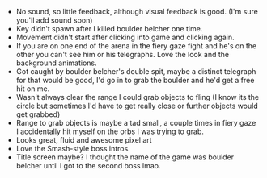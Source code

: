 
- No sound, so little feedback, although visual feedback is good. (I'm sure you'll add sound soon)
- Key didn't spawn after I killed boulder belcher one time.
- Movement didn't start after clicking into game and clicking again.
- If you are on one end of the arena in the fiery gaze fight and he's on the other you can't see him or his telegraphs. Love the look and the background animations.
- Got caught by boulder belcher's double spit, maybe a distinct telegraph for that would be good, I'd go in to grab the boulder and he'd get a free hit on me.
- Wasn't always clear the range I could grab objects to fling (I know its the circle but sometimes I'd have to get really close or further objects would get grabbed)
- Range to grab objects is maybe a tad small, a couple times in fiery gaze I accidentally hit myself on the orbs I was trying to grab.
- Looks great, fluid and awesome pixel art
- Love the Smash-style boss intros.
- Title screen maybe? I thought the name of the game was boulder belcher until I got to the second boss lmao.